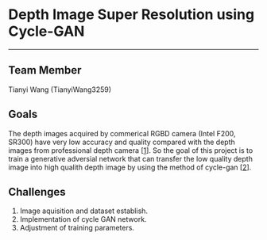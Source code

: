# Depth Image Super Resolution using Cycle-GAN
----------------------------------------
## Team Member
Tianyi Wang (TianyiWang3259)
## Goals
The depth images acquired by commerical RGBD camera (Intel F200, SR300) have very low accuracy and quality compared with the depth images from professional depth camera [[1](https://www.spiedigitallibrary.org/conference-proceedings-of-spie/10220/1022005/High-speed-high-accuracy-large-range-3D-measurement/10.1117/12.2262680.short)]. So the goal of this project is to train a generative adversial network that can transfer the low quality depth image into high qualith depth image by using the method of cycle-gan [[2](https://arxiv.org/pdf/1703.10593.pdf)].
## Challenges
1. Image aquisition and dataset establish.
2. Implementation of cycle GAN network.
3. Adjustment of training parameters.
